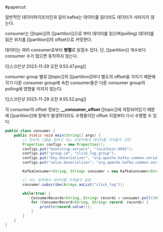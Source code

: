 #papercut 

일반적인 데이터파이프라인과 달리 kafka는 데이터를 읽더라도 데이터가 사라지지 않는다.

consumer는 [[topic]]의 [[partition]]으로 부터 데이터를 읽으며(polling) 데이터를 읽은 위치를 [[partition]]의 offset으로 커밋한다.

데이터는 여러 consumer로부터 **병렬**로 읽힐수 있다. 단, [[partition]] 개수보다 consumer 수가 많으면 동작하지 않는다.

![[스크린샷 2023-11-29 오전 9.53.47.png]]

consumer group 별로 [[topic]]의 [[partition]]마다 별도의 offset을 가지기 때문에 각기 다른 consumer group에 속한 consumer들은 다른 consumer group의 polling에 영향을 미치지 않는다.

![[스크린샷 2023-11-29 오전 9.55.52.png]]

각 consumer의 offset 정보는 **__consumer_offset** [[topic]]에 저장되어있기 때문에 [[partition]]에 장애가 발생하더라도 수행중이던 offset 지점부터 다시 수행할 수 있다.

```java
public class consumer {
	public static void main(String[] args) {
		// 컨슈머 그룹을 정하고 어느 브로커에서 데이터를 가져올지 선언
		Properties configs = new Properties();
		configs.put("bootstrap.servers", "localhost:9092");
		configs.put("group.id", "click_log_group");
		configs.put("key.deserializer", "org.apache.kafka.common.serializtion.StringDeserializer");
		configs.put("value.deserializer", "org.apache.kafka.common.serialization.StringDeserializer");

		KafkaConsumer<String, String> consumer = new KafkaConsumer<String, String>(configs);

		// 어느 토픽에서 데이터를 가져올지 설정
		consumer.subscribe(Arrays.asList("click_log"));

		while(true) {
			ConsumerRecords<String, String> records = consumer.poll(500);
			for (ConsumerRecord<String, String> record: records) {
				println(record.value());
			}
		}
	}
}
```
